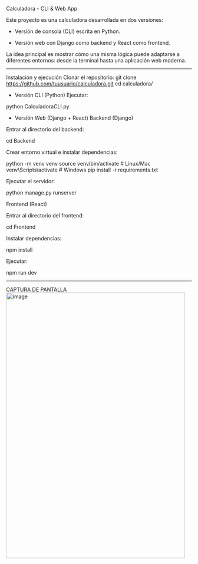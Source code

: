 Calculadora - CLI & Web App

Este proyecto es una calculadora desarrollada en dos versiones:

-  Versión de consola (CLI) escrita en Python.

-  Versión web con Django como backend y React como frontend.

La idea principal es mostrar cómo una misma lógica puede adaptarse a diferentes entornos: desde la terminal hasta una aplicación web moderna.

----------------------------------------------------------------------------------------------------------------
Instalación y ejecución
Clonar el repositorio:
git clone https://github.com/tuusuario/calculadora.git
cd calculadora/

* Versión CLI (Python)
Ejecutar:

python CalculadoraCLI.py

* Versión Web (Django + React)
Backend (Django)

Entrar al directorio del backend:

cd Backend

Crear entorno virtual e instalar dependencias:

python -m venv venv
source venv/bin/activate   # Linux/Mac
venv\Scripts\activate      # Windows
pip install -r requirements.txt

Ejecutar el servidor:

python manage.py runserver

Frontend (React)

Entrar al directorio del frontend:

cd Frontend


Instalar dependencias:

npm install

Ejecutar:

npm run dev

----------------------------------------------------------------------------------------------------------------

 CAPTURA DE PANTALLA 
<img width="485" height="721" alt="image" src="https://github.com/user-attachments/assets/3f98a196-86b2-408e-a924-667319abe160" />
